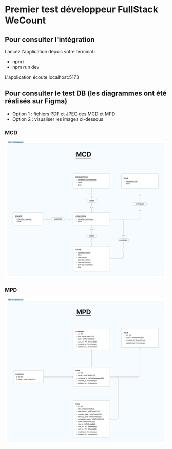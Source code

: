# Premier test développeur FullStack WeCount

## Pour consulter l'intégration

Lancez l'application depuis votre terminal :
- npm i
- npm run dev

L'application écoute localhost:5173

## Pour consulter le test DB (les diagrammes ont été réalisés sur Figma)

- Option 1 : fichiers PDF et JPEG des MCD et MPD
- Option 2 : visualiser les images ci-dessous

### MCD

![MCD du Test DB WeCount](DB/mcd.jpg)

### MPD

![MPD du Test DB WeCount](DB/mpd.jpg)